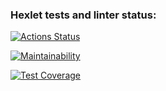 ### Hexlet tests and linter status:
[![Actions Status](https://github.com/Nikolos-S/frontend-project-lvl3/workflows/hexlet-check/badge.svg)](https://github.com/Nikolos-S/frontend-project-lvl3/actions)

[![Maintainability](https://api.codeclimate.com/v1/badges/1ad8bca84647f00db014/maintainability)](https://codeclimate.com/github/Nikolos-S/frontend-project-lvl3/maintainability)

[![Test Coverage](https://api.codeclimate.com/v1/badges/1ad8bca84647f00db014/test_coverage)](https://codeclimate.com/github/Nikolos-S/frontend-project-lvl3/test_coverage)